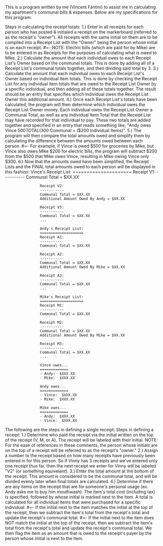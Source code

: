 This is a program written by me (Vincent Fantini) to assist me in calculating my apartment's communal bills & expenses.
Below are my specifications for this program:

Steps in calculating the receipt totals:
             1.)  Enter in all receipts for each person who has posted & initialed a receipt on the markerboard (referred to as the receipt's "owner").  All receipts with the same
                    initial on them are to be compiled into a Receipt List with the "Owner" being the person whose initial is on each receipt.
                    #=- NOTE:  Electric bills (which are paid for by Mike) are to be entered in as Receipts for the purposes of calculating what is owed to Mike.
             2.)  Calculate the amount that each individual owes to each Receipt List's Owner based on the communal totals.  This is done by adding all of a Receipt List's communal
                    totals together, and then dividing said total by 3.
             3.)  Calculate the amount that each individual owes to each Receipt List's Owner based on individual item totals.  This is done by checking the Receipt List for any
                    individual item totals that are owed to the Receipt List Owner by a specific individual, and then adding all of these totals together.  The result should be an
                    entry that specifies which individual owes the Receipt List Owner this additional amount.
             4.)  Once each Receipt List's totals have been calculated, the program will then determine which individual owes the Receipt List Owner money.  Each individual owes the
                    Receipt List Owner a Communal Total, as well as any Individual Item Total that the Receipt List may have recorded for that individual to pay.  These two totals
                    are added together and specified in an entry that reads something like, "Andy owes Vince $500 TOTAL ($300 Communal + ($200 Individual Items)".
             5.)  The program will then compare the total amounts owed and simplify them by calculating the difference between the amounts owed between each person.
                    #=- For example, if Vince is owed $500 for groceries by Mike, but Vince also owes Mike $200 for electric bills, the program will subtract $200 from the $500 that
                        Mike owes Vince, resulting in Mike owing Vince only $300.
             6.)  Now that the amounts owed have been simplified, the Receipt Lists and the FINAL total amounts owed to each person will be displayed in this fashion:
                    Vince's Receipt List:
                    =====================
                    Receipt V1:
                    -----------
                    Communal Total = $XX.XX
             
                    Receipt V2:
                    -----------
                    Communal Total = $XX.XX
                    Additional Amount Owed By Andy = $XX.XX
             
                    Receipt V3:
                    -----------
                    Communal Total = $XX.XX
                    ...
                 
                    Andy's Receipt List:
                    ====================
                    Receipt A1:
                    -----------
                    Communal Total = $XX.XX
             
                    Receipt A2:
                    -----------
                    Communal Total = $XX.XX
                    Additional Amount Owed By Mike = $XX.XX
             
                    Receipt A3:
                    -----------
                    Communal Total = $XX.XX
                    ...
             
                    Mike's Receipt List:
                    ====================
                    Receipt M1:
                    -----------
                    Communal Total = $XX.XX
             
                    Receipt M2:
                    -----------
                    Communal Total = $XX.XX
                    Additional Amount Owed By Mike = $XX.XX
             
                    Receipt M3:
                    -----------
                    Communal Total = $XX.XX
                    ...
             
                    Vince owes...
                    =============
                    - Andy:  $XXX.XX
                    - Mike:  $XXX.XX
             
                    Andy owes...
                    =============
                    - Vince:  $XXX.XX
                    - Mike:  $XXX.XX
             
                    Mike owes...
                    =============
                    - Andy:  $XXX.XX
                    - Vince:  $XXX.XX

The following are the steps in defining a single receipt:
Steps in defining a receipt:
             1.)  Determine who paid the receipt via the initial written on the top of the receipt (V, M, or A).  The receipt will be labeled with their initial.  NOTE:  For the ease of
                    references in these comments, the person whose initials are on the top of a receipt will be referred to as the receipt's "owner."
             2.)  Assign a number to the receipt based on how many receipts have previously been entered in for this person.  So if Vinny has 3 receipts and we've entered only one receipt
                    thus far, then the next receipt we enter for Vinny will be labeled "V2" (or something equivelant).
             3.)  Enter the total amount at the bottom of the receipt.  This amount is considered to be the communal total, and will be divided evenly later when final totals are
                    calculated.
             4.)  Determine if there are any items on the receipt that are for someone's personal usage (ex. Andy asks me to buy him mouthwash).  The item's total cost (including tax) is
                    specified, followed by whose initial is marked next to the item.  A total is calculated for all individual items that were purchased for a specific individual.
                #=- If the initial next to the item matches the initial at the top of the receipt, then we subtract the item's total from the receipt's total and update the receipt's
                        communal total.
                #=- If the initial next to the item does NOT match the initial at the top of the receipt, then we subtract the item's total from the receipt's total and update the
                        receipt's communal total.  We then flag the item as an amount that is owed to the receipt's payer by the person whose initial is next to the item.